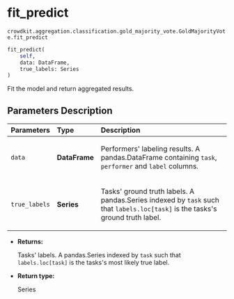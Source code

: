 # fit_predict

`crowdkit.aggregation.classification.gold_majority_vote.GoldMajorityVote.fit_predict`

```python
fit_predict(
    self,
    data: DataFrame,
    true_labels: Series
)
```

Fit the model and return aggregated results.

## Parameters Description

| Parameters | Type | Description |
| :----------| :----| :-----------|
`data`|**DataFrame**|<p>Performers&#x27; labeling results. A pandas.DataFrame containing `task`, `performer` and `label` columns.</p>
`true_labels`|**Series**|<p>Tasks&#x27; ground truth labels. A pandas.Series indexed by `task` such that `labels.loc[task]` is the tasks&#x27;s ground truth label.</p>

* **Returns:**

  Tasks' labels.
A pandas.Series indexed by `task` such that `labels.loc[task]`
is the tasks's most likely true label.

* **Return type:**

  Series
